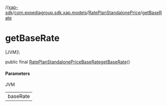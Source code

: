 //[xap-sdk](../../../index.md)/[com.expediagroup.sdk.xap.models](../index.md)/[RatePlanStandalonePrice](index.md)/[getBaseRate](get-base-rate.md)

# getBaseRate

[JVM]\

public final [RatePlanStandalonePriceBaseRate](../-rate-plan-standalone-price-base-rate/index.md)[getBaseRate](get-base-rate.md)()

#### Parameters

JVM

| |
|---|
| baseRate |
